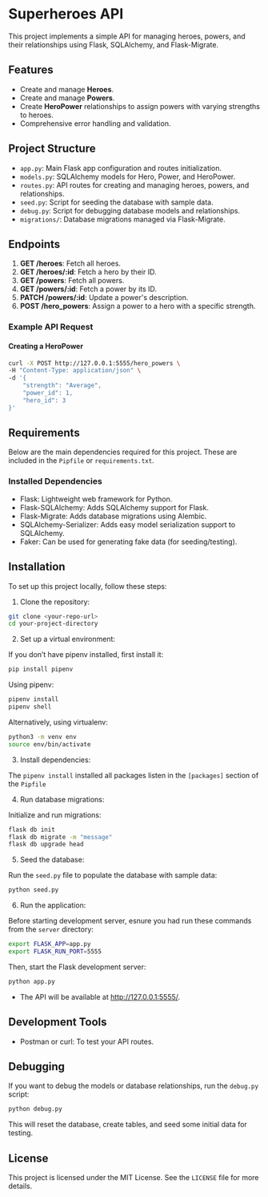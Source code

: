 # Superheroes API

This project implements a simple API for managing heroes, powers, and their relationships using Flask, SQLAlchemy, and Flask-Migrate.

## Features

- Create and manage **Heroes**.
- Create and manage **Powers**.
- Create **HeroPower** relationships to assign powers with varying strengths to heroes.
- Comprehensive error handling and validation.

## Project Structure

- `app.py`: Main Flask app configuration and routes initialization.
- `models.py`: SQLAlchemy models for Hero, Power, and HeroPower.
- `routes.py`: API routes for creating and managing heroes, powers, and relationships.
- `seed.py`: Script for seeding the database with sample data.
- `debug.py`: Script for debugging database models and relationships.
- `migrations/`: Database migrations managed via Flask-Migrate.

## Endpoints

1. **GET /heroes**: Fetch all heroes.
2. **GET /heroes/:id**: Fetch a hero by their ID.
3. **GET /powers**: Fetch all powers.
4. **GET /powers/:id**: Fetch a power by its ID.
5. **PATCH /powers/:id**: Update a power's description.
6. **POST /hero_powers**: Assign a power to a hero with a specific strength.

### Example API Request

#### Creating a HeroPower

```bash
curl -X POST http://127.0.0.1:5555/hero_powers \
-H "Content-Type: application/json" \
-d '{
    "strength": "Average",
    "power_id": 1,
    "hero_id": 3
}'
```

## Requirements
Below are the main dependencies required for this project. These are included in the `Pipfile` or `requirements.txt`.

### Installed Dependencies
- Flask: Lightweight web framework for Python.
- Flask-SQLAlchemy: Adds SQLAlchemy support for Flask.
- Flask-Migrate: Adds database migrations using Alembic.
- SQLAlchemy-Serializer: Adds easy model serialization support to SQLAlchemy.
- Faker: Can be used for generating fake data (for seeding/testing).

## Installation
To set up this project locally, follow these steps:

1. Clone the repository:

```bash
git clone <your-repo-url>
cd your-project-directory
```

2. Set up a virtual environment:

If you don’t have pipenv installed, first install it:

```bash
pip install pipenv
```

Using pipenv:

```bash
pipenv install
pipenv shell
```
Alternatively, using virtualenv:

```bash
python3 -m venv env
source env/bin/activate
```

3. Install dependencies:

The `pipenv install` installed all packages listen in the `[packages]` section of the `Pipfile`

4. Run database migrations:

Initialize and run migrations:

```bash
flask db init
flask db migrate -m "message"
flask db upgrade head
```

5. Seed the database:

Run the `seed.py` file to populate the database with sample data:

```bash
python seed.py
```

6. Run the application:

Before starting development server, esnure you had run these commands from the `server` directory:

```bash
export FLASK_APP=app.py
export FLASK_RUN_PORT=5555
```

Then, start the Flask development server:

```bash
python app.py
```

- The API will be available at http://127.0.0.1:5555/.

## Development Tools
- Postman or curl: To test your API routes.

## Debugging
If you want to debug the models or database relationships, run the `debug.py` script:

```bash
python debug.py
```

This will reset the database, create tables, and seed some initial data for testing.

## License
This project is licensed under the MIT License. See the `LICENSE` file for more details.
